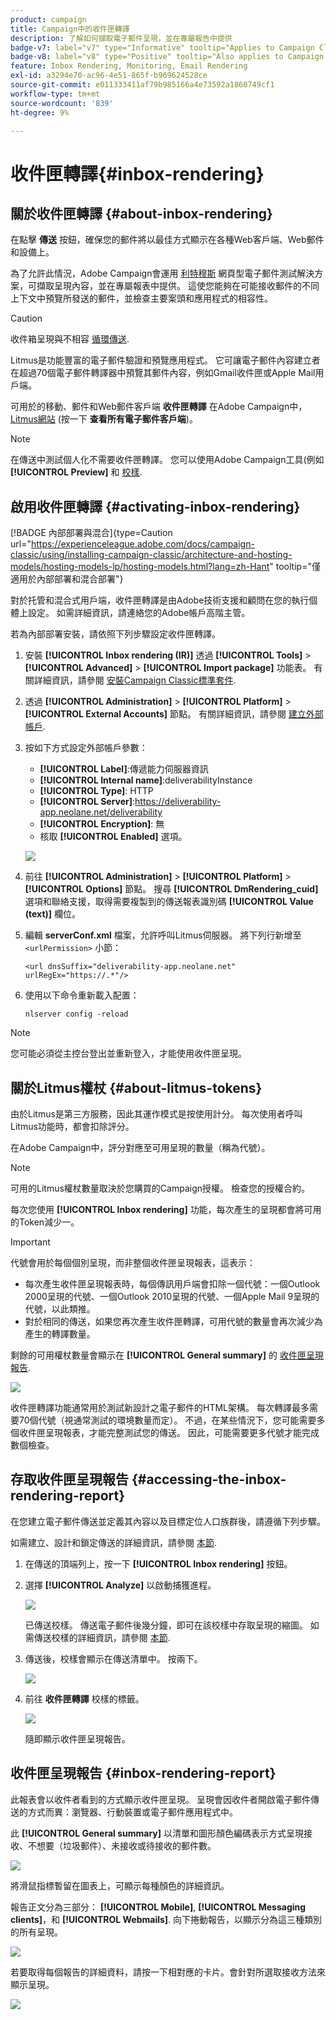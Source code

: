 ```yaml
---
product: campaign
title: Campaign中的收件匣轉譯
description: 了解如何擷取電子郵件呈現，並在專屬報告中提供
badge-v7: label="v7" type="Informative" tooltip="Applies to Campaign Classic v7"
badge-v8: label="v8" type="Positive" tooltip="Also applies to Campaign v8"
feature: Inbox Rendering, Monitoring, Email Rendering
exl-id: a3294e70-ac96-4e51-865f-b969624528ce
source-git-commit: e011333411af79b985166a4e73592a1860749cf1
workflow-type: tm+mt
source-wordcount: '839'
ht-degree: 9%

---
```


# 收件匣轉譯{#inbox-rendering}



## 關於收件匣轉譯 {#about-inbox-rendering}

在點擊 **傳送** 按鈕，確保您的郵件將以最佳方式顯示在各種Web客戶端、Web郵件和設備上。

為了允許此情況，Adobe Campaign會運用 [利特穆斯](https://litmus.com/email-testing) 網頁型電子郵件測試解決方案，可擷取呈現內容，並在專屬報表中提供。 這使您能夠在可能接收郵件的不同上下文中預覽所發送的郵件，並檢查主要案頭和應用程式的相容性。

>[!CAUTION]
>收件箱呈現與不相容 [循環傳送](communication-channels.md#recurring-delivery).

Litmus是功能豐富的電子郵件驗證和預覽應用程式。 它可讓電子郵件內容建立者在超過70個電子郵件轉譯器中預覽其郵件內容，例如Gmail收件匣或Apple Mail用戶端。

可用於的移動、郵件和Web郵件客戶端 **收件匣轉譯** 在Adobe Campaign中， [Litmus網站](https://litmus.com/email-testing) (按一下 **查看所有電子郵件客戶端**)。

>[!NOTE]
>
>在傳送中測試個人化不需要收件匣轉譯。 您可以使用Adobe Campaign工具(例如 **[!UICONTROL Preview]** 和 [校樣](steps-validating-the-delivery.md#sending-a-proof).

## 啟用收件匣轉譯 {#activating-inbox-rendering}

[!BADGE 內部部署與混合]{type=Caution url="https://experienceleague.adobe.com/docs/campaign-classic/using/installing-campaign-classic/architecture-and-hosting-models/hosting-models-lp/hosting-models.html?lang=zh-Hant" tooltip="僅適用於內部部署和混合部署"}

對於托管和混合式用戶端，收件匣轉譯是由Adobe技術支援和顧問在您的執行個體上設定。 如需詳細資訊，請連絡您的Adobe帳戶高階主管。

若為內部部署安裝，請依照下列步驟設定收件匣轉譯。

1. 安裝 **[!UICONTROL Inbox rendering (IR)]** 透過 **[!UICONTROL Tools]** > **[!UICONTROL Advanced]** > **[!UICONTROL Import package]** 功能表。 有關詳細資訊，請參閱 [安裝Campaign Classic標準套件](../../installation/using/installing-campaign-standard-packages.md).
1. 透過 **[!UICONTROL Administration]** > **[!UICONTROL Platform]** > **[!UICONTROL External Accounts]** 節點。 有關詳細資訊，請參閱 [建立外部帳戶](../../installation/using/external-accounts.md#creating-an-external-account).
1. 按如下方式設定外部帳戶參數：
   * **[!UICONTROL Label]**:傳遞能力伺服器資訊
   * **[!UICONTROL Internal name]**:deliverabilityInstance
   * **[!UICONTROL Type]**: HTTP
   * **[!UICONTROL Server]**:https://deliverability-app.neolane.net/deliverability
   * **[!UICONTROL Encryption]**: 無
   * 核取 **[!UICONTROL Enabled]** 選項。

   ![](assets/s_tn_inbox_rendering_external-account.png)

1. 前往 **[!UICONTROL Administration]** > **[!UICONTROL Platform]** > **[!UICONTROL Options]** 節點。 搜尋 **[!UICONTROL DmRendering_cuid]** 選項和聯絡支援，取得需要複製到的傳送報表識別碼 **[!UICONTROL Value (text)]** 欄位。
1. 編輯 **serverConf.xml** 檔案，允許呼叫Litmus伺服器。 將下列行新增至 `<urlPermission>` 小節：

   ```
   <url dnsSuffix="deliverability-app.neolane.net" urlRegEx="https://.*"/>
   ```

1. 使用以下命令重新載入配置：

   ```
   nlserver config -reload
   ```

>[!NOTE]
>
>您可能必須從主控台登出並重新登入，才能使用收件匣呈現。

## 關於Litmus權杖 {#about-litmus-tokens}

由於Litmus是第三方服務，因此其運作模式是按使用計分。 每次使用者呼叫Litmus功能時，都會扣除評分。

在Adobe Campaign中，評分對應至可用呈現的數量（稱為代號）。

>[!NOTE]
>
>可用的Litmus權杖數量取決於您購買的Campaign授權。 檢查您的授權合約。

每次您使用 **[!UICONTROL Inbox rendering]** 功能，每次產生的呈現都會將可用的Token減少一。

>[!IMPORTANT]
>
>代號會用於每個個別呈現，而非整個收件匣呈現報表，這表示：
>
>* 每次產生收件匣呈現報表時，每個傳訊用戶端會扣除一個代號：一個Outlook 2000呈現的代號、一個Outlook 2010呈現的代號、一個Apple Mail 9呈現的代號，以此類推。
>* 對於相同的傳送，如果您再次產生收件匣轉譯，可用代號的數量會再次減少為產生的轉譯數量。
>


剩餘的可用權杖數量會顯示在 **[!UICONTROL General summary]** 的 [收件匣呈現報告](#inbox-rendering-report).

![](assets/s_tn_inbox_rendering_tokens.png)

收件匣轉譯功能通常用於測試新設計之電子郵件的HTML架構。 每次轉譯最多需要70個代號（視通常測試的環境數量而定）。 不過，在某些情況下，您可能需要多個收件匣呈現報表，才能完整測試您的傳送。 因此，可能需要更多代號才能完成數個檢查。

## 存取收件匣呈現報告 {#accessing-the-inbox-rendering-report}

在您建立電子郵件傳送並定義其內容以及目標定位人口族群後，請遵循下列步驟。

如需建立、設計和鎖定傳送的詳細資訊，請參閱 [本節](about-email-channel.md).

1. 在傳送的頂端列上，按一下 **[!UICONTROL Inbox rendering]** 按鈕。
1. 選擇 **[!UICONTROL Analyze]** 以啟動捕獲進程。

   ![](assets/s_tn_inbox_rendering_button.png)

   已傳送校樣。 傳送電子郵件後幾分鐘，即可在該校樣中存取呈現的縮圖。 如需傳送校樣的詳細資訊，請參閱 [本節](steps-validating-the-delivery.md#sending-a-proof).

1. 傳送後，校樣會顯示在傳送清單中。 按兩下。

   ![](assets/s_tn_inbox_rendering_delivery_list.png)

1. 前往 **收件匣轉譯** 校樣的標籤。

   ![](assets/s_tn_inbox_rendering_tab.png)

   隨即顯示收件匣呈現報告。

## 收件匣呈現報告 {#inbox-rendering-report}

此報表會以收件者看到的方式顯示收件匣呈現。 呈現會因收件者開啟電子郵件傳送的方式而異：瀏覽器、行動裝置或電子郵件應用程式中。

此 **[!UICONTROL General summary]** 以清單和圖形顏色編碼表示方式呈現接收、不想要（垃圾郵件）、未接收或待接收的郵件數。

![](assets/s_tn_inbox_rendering_summary.png)

將滑鼠指標暫留在圖表上，可顯示每種顏色的詳細資訊。

報告正文分為三部分： **[!UICONTROL Mobile]**, **[!UICONTROL Messaging clients]**，和 **[!UICONTROL Webmails]**. 向下捲動報告，以顯示分為這三種類別的所有呈現。

![](assets/s_tn_inbox_rendering_report.png)

若要取得每個報告的詳細資料，請按一下相對應的卡片。會針對所選取接收方法來顯示呈現。

![](assets/s_tn_inbox_rendering_example.png)
